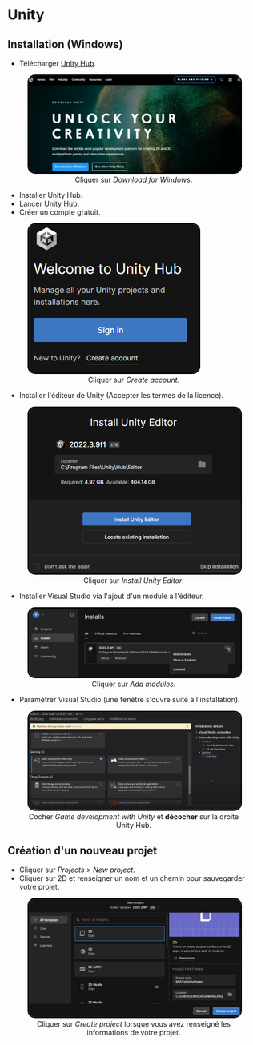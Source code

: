<style>
    .image {
        border: 2px solid black;
        border-radius: 15px;
        overflow:hidden;
    }
</style>

# Unity

## Installation (Windows)

* Télécharger [Unity Hub](https://unity.com/download).

<figure>
    <img src="./Images/unityhub_download.png" alt="Image." class="image"/>
    <figcaption style="text-align: center;" class="green">Cliquer sur <i>Download for Windows</i>.</figcaption>
</figure>

* Installer Unity Hub.
* Lancer Unity Hub.
* Créer un compte gratuit.

<figure>
    <img src="./Images/unityhub_createAccount.png" alt="Image." class="image"/>
    <figcaption style="text-align: center;" class="green">Cliquer sur <i>Create account</i>.</figcaption>
</figure>

* Installer l'éditeur de Unity (Accepter les termes de la licence).

<figure>
    <img src="./Images/unity_downloadEditor.png" alt="Image." class="image"/>
    <figcaption style="text-align: center;" class="green">Cliquer sur <i>Install Unity Editor</i>.</figcaption>
</figure>

* Installer Visual Studio via l'ajout d'un module à l'éditeur.

<figure>
    <img src="./Images/unityhub_addModules.png" alt="Image." class="image"/>
    <figcaption style="text-align: center;" class="green">Cliquer sur <i>Add modules</i>.</figcaption>
</figure>

* Paramétrer Visual Studio (une fenêtre s'ouvre suite à l'installation).

<figure>
    <img src="./Images/visualStudio_installUnity.png" alt="Image." class="image"/>
    <figcaption style="text-align: center;" class="green">Cocher <i>Game development with Unity</i> et <b>décocher</b> sur la droite Unity Hub.</figcaption>
</figure>

## Création d'un nouveau projet

* Cliquer sur *Projects* > *New project*.
* Cliquer sur 2D et renseigner un nom et un chemin pour sauvegarder votre projet.

<figure>
    <img src="./Images/unity_createNew2DProject.png" alt="Image." class="image"/>
    <figcaption style="text-align: center;" class="green">Cliquer sur <i>Create project</i> lorsque vous avez renseigné les informations de votre projet.</figcaption>
</figure>
